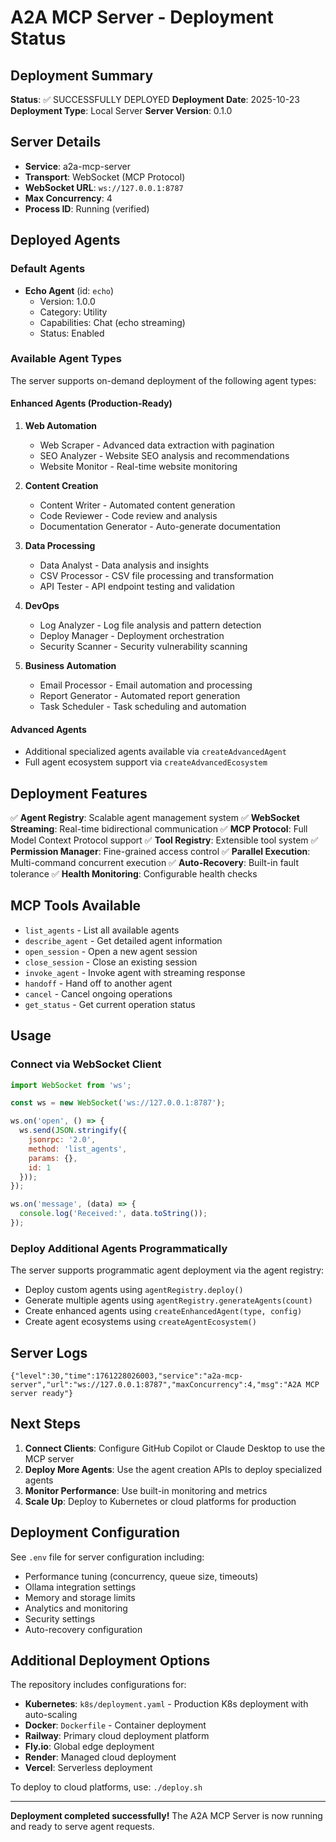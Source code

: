 # A2A MCP Server - Deployment Status

## Deployment Summary

**Status**: ✅ SUCCESSFULLY DEPLOYED
**Deployment Date**: 2025-10-23
**Deployment Type**: Local Server
**Server Version**: 0.1.0

## Server Details

- **Service**: a2a-mcp-server
- **Transport**: WebSocket (MCP Protocol)
- **WebSocket URL**: `ws://127.0.0.1:8787`
- **Max Concurrency**: 4
- **Process ID**: Running (verified)

## Deployed Agents

### Default Agents
- **Echo Agent** (id: `echo`)
  - Version: 1.0.0
  - Category: Utility
  - Capabilities: Chat (echo streaming)
  - Status: Enabled

### Available Agent Types

The server supports on-demand deployment of the following agent types:

#### Enhanced Agents (Production-Ready)
1. **Web Automation**
   - Web Scraper - Advanced data extraction with pagination
   - SEO Analyzer - Website SEO analysis and recommendations
   - Website Monitor - Real-time website monitoring

2. **Content Creation**
   - Content Writer - Automated content generation
   - Code Reviewer - Code review and analysis
   - Documentation Generator - Auto-generate documentation

3. **Data Processing**
   - Data Analyst - Data analysis and insights
   - CSV Processor - CSV file processing and transformation
   - API Tester - API endpoint testing and validation

4. **DevOps**
   - Log Analyzer - Log file analysis and pattern detection
   - Deploy Manager - Deployment orchestration
   - Security Scanner - Security vulnerability scanning

5. **Business Automation**
   - Email Processor - Email automation and processing
   - Report Generator - Automated report generation
   - Task Scheduler - Task scheduling and automation

#### Advanced Agents
- Additional specialized agents available via `createAdvancedAgent`
- Full agent ecosystem support via `createAdvancedEcosystem`

## Deployment Features

✅ **Agent Registry**: Scalable agent management system
✅ **WebSocket Streaming**: Real-time bidirectional communication
✅ **MCP Protocol**: Full Model Context Protocol support
✅ **Tool Registry**: Extensible tool system
✅ **Permission Manager**: Fine-grained access control
✅ **Parallel Execution**: Multi-command concurrent execution
✅ **Auto-Recovery**: Built-in fault tolerance
✅ **Health Monitoring**: Configurable health checks

## MCP Tools Available

- `list_agents` - List all available agents
- `describe_agent` - Get detailed agent information
- `open_session` - Open a new agent session
- `close_session` - Close an existing session
- `invoke_agent` - Invoke agent with streaming response
- `handoff` - Hand off to another agent
- `cancel` - Cancel ongoing operations
- `get_status` - Get current operation status

## Usage

### Connect via WebSocket Client

```javascript
import WebSocket from 'ws';

const ws = new WebSocket('ws://127.0.0.1:8787');

ws.on('open', () => {
  ws.send(JSON.stringify({
    jsonrpc: '2.0',
    method: 'list_agents',
    params: {},
    id: 1
  }));
});

ws.on('message', (data) => {
  console.log('Received:', data.toString());
});
```

### Deploy Additional Agents Programmatically

The server supports programmatic agent deployment via the agent registry:
- Deploy custom agents using `agentRegistry.deploy()`
- Generate multiple agents using `agentRegistry.generateAgents(count)`
- Create enhanced agents using `createEnhancedAgent(type, config)`
- Create agent ecosystems using `createAgentEcosystem()`

## Server Logs

```
{"level":30,"time":1761228026003,"service":"a2a-mcp-server","url":"ws://127.0.0.1:8787","maxConcurrency":4,"msg":"A2A MCP server ready"}
```

## Next Steps

1. **Connect Clients**: Configure GitHub Copilot or Claude Desktop to use the MCP server
2. **Deploy More Agents**: Use the agent creation APIs to deploy specialized agents
3. **Monitor Performance**: Use built-in monitoring and metrics
4. **Scale Up**: Deploy to Kubernetes or cloud platforms for production

## Deployment Configuration

See `.env` file for server configuration including:
- Performance tuning (concurrency, queue size, timeouts)
- Ollama integration settings
- Memory and storage limits
- Analytics and monitoring
- Security settings
- Auto-recovery configuration

## Additional Deployment Options

The repository includes configurations for:
- **Kubernetes**: `k8s/deployment.yaml` - Production K8s deployment with auto-scaling
- **Docker**: `Dockerfile` - Container deployment
- **Railway**: Primary cloud deployment platform
- **Fly.io**: Global edge deployment
- **Render**: Managed cloud deployment
- **Vercel**: Serverless deployment

To deploy to cloud platforms, use: `./deploy.sh`

---

**Deployment completed successfully!** The A2A MCP Server is now running and ready to serve agent requests.
